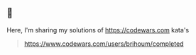 ## 💭

Here, I'm sharing my solutions of https://codewars.com kata's

> https://www.codewars.com/users/brihoum/completed
